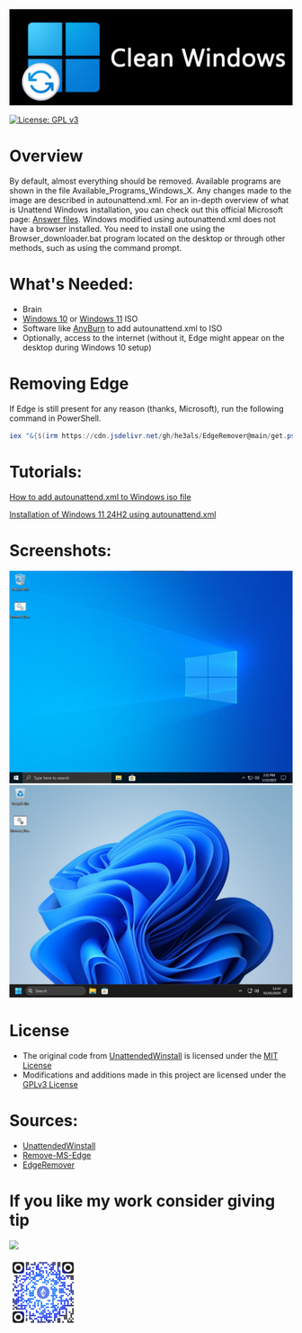 <img src="Banner.png" width="800">

[![License: GPL v3](https://img.shields.io/badge/License-GPLv3-blue.svg)](https://github.com/MatiDEV-PL/Clean-Windows/blob/main/LICENSE) 

# Overview
By default, almost everything should be removed. Available programs are shown in the file Available_Programs_Windows_X. Any changes made to the image are described in autounattend.xml. For an in-depth overview of what is Unattend Windows installation, you can check out this official Microsoft page: [Answer files](https://learn.microsoft.com/en-us/windows-hardware/manufacture/desktop/update-windows-settings-and-scripts-create-your-own-answer-file-sxs?view=windows-11). Windows modified using autounattend.xml does not have a browser installed. You need to install one using the Browser_downloader.bat program located on the desktop or through other methods, such as using the command prompt.
# What's Needed:
* Brain
* [Windows 10](https://www.microsoft.com/software-download/windows10) or [Windows 11](https://www.microsoft.com/software-download/windows11) ISO
* Software like [AnyBurn](https://www.anyburn.com/download.php) to add autounattend.xml to ISO
* Optionally, access to the internet (without it, Edge might appear on the desktop during Windows 10 setup)


# Removing Edge
If Edge is still present for any reason (thanks, Microsoft), run the following command in PowerShell.
  ```powershell
  iex "&{$(irm https://cdn.jsdelivr.net/gh/he3als/EdgeRemover@main/get.ps1)} -UninstallEdge -RemoveEdgeData"
  ```

# Tutorials:
[How to add autounattend.xml to Windows iso file](https://youtu.be/qKIFijGB-Ig)

[Installation of Windows 11 24H2 using autounattend.xml](https://youtu.be/5jFbvl3571U)

# Screenshots:

<img src="https://github.com/MatiDEV-PL/Clean-Windows/blob/main/Photo_10.png" width="600">
<img src="https://github.com/MatiDEV-PL/Clean-Windows/blob/main/Photo_11.png" width="600">

# License

- The original code from [UnattendedWinstall](https://github.com/memstechtips/UnattendedWinstall) is licensed under the [MIT License](https://github.com/MatiDEV-PL/Clean-Windows/blob/main/MIT%20LICENSE)
- Modifications and additions made in this project are licensed under the [GPLv3 License](https://github.com/MatiDEV-PL/Clean-Windows/blob/1.0/LICENSE)

# Sources:
- [UnattendedWinstall](https://github.com/memstechtips/UnattendedWinstall)
- [Remove-MS-Edge](https://github.com/ShadowWhisperer/Remove-MS-Edge?tab=readme-ov-file)
- [EdgeRemover](https://github.com/he3als/EdgeRemover/tree/main)

# If you like my work consider giving tip
[<img src="https://liberapay.com/assets/widgets/donate.svg" width="100">](https://liberapay.com/MatiDEV-PL/donate) 

<img src="https://github.com/MatiDEV-PL/Clean-Windows/blob/main/Donate.png" width="120">
